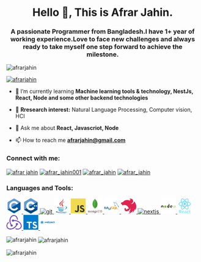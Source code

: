 <h1 align="center">Hello 👋, This is Afrar Jahin.</h1>
<h3 align="center">A passionate Programmer from Bangladesh.I have 1+ year of working experience.Love to face new challenges and always ready to take myself one step forward to achieve the milestone.</h3>

<p align="left"> <img src="https://komarev.com/ghpvc/?username=afrarjahin&label=Profile%20views&color=0e75b6&style=flat" alt="afrarjahin" /> </p>

<p align="left"> <a href="https://github.com/ryo-ma/github-profile-trophy"><img src="https://github-profile-trophy.vercel.app/?username=afrarjahin" alt="afrarjahin" /></a> </p>

- 🌱 I’m currently learning **Machine learning tools & technology, NestJs, React, Node and some other backend technologies**
- 🌱 **Rresearch interest:** Natural Language Processing, Computer vision, HCI

- 💬 Ask me about **React, Javascriot, Node**

- 📫 How to reach me **afrarjahin@gmail.com**

<h3 align="left">Connect with me:</h3>
<p align="left">
<a href="https://linkedin.com/in/afrar jahin" target="blank"><img align="center" src="https://raw.githubusercontent.com/rahuldkjain/github-profile-readme-generator/master/src/images/icons/Social/linked-in-alt.svg" alt="afrar jahin" height="30" width="40" /></a>
<a href="https://www.codechef.com/users/afrar_jahin001" target="blank"><img align="center" src="https://cdn.jsdelivr.net/npm/simple-icons@3.1.0/icons/codechef.svg" alt="afrar_jahin001" height="30" width="40" /></a>
<a href="https://codeforces.com/profile/afrar_jahin" target="blank"><img align="center" src="https://raw.githubusercontent.com/rahuldkjain/github-profile-readme-generator/master/src/images/icons/Social/codeforces.svg" alt="afrar_jahin" height="30" width="40" /></a>
<a href="https://www.leetcode.com/afrar_jahin" target="blank"><img align="center" src="https://raw.githubusercontent.com/rahuldkjain/github-profile-readme-generator/master/src/images/icons/Social/leet-code.svg" alt="afrar_jahin" height="30" width="40" /></a>
</p>

<h3 align="left">Languages and Tools:</h3>
<p align="left"> <a href="https://www.cprogramming.com/" target="_blank" rel="noreferrer"> <img src="https://raw.githubusercontent.com/devicons/devicon/master/icons/c/c-original.svg" alt="c" width="40" height="40"/> </a> <a href="https://www.w3schools.com/cpp/" target="_blank" rel="noreferrer"> <img src="https://raw.githubusercontent.com/devicons/devicon/master/icons/cplusplus/cplusplus-original.svg" alt="cplusplus" width="40" height="40"/> </a> <a href="https://git-scm.com/" target="_blank" rel="noreferrer"> <img src="https://www.vectorlogo.zone/logos/git-scm/git-scm-icon.svg" alt="git" width="40" height="40"/> </a> <a href="https://www.java.com" target="_blank" rel="noreferrer"> <img src="https://raw.githubusercontent.com/devicons/devicon/master/icons/java/java-original.svg" alt="java" width="40" height="40"/> </a> <a href="https://developer.mozilla.org/en-US/docs/Web/JavaScript" target="_blank" rel="noreferrer"> <img src="https://raw.githubusercontent.com/devicons/devicon/master/icons/javascript/javascript-original.svg" alt="javascript" width="40" height="40"/> </a> <a href="https://www.mongodb.com/" target="_blank" rel="noreferrer"> <img src="https://raw.githubusercontent.com/devicons/devicon/master/icons/mongodb/mongodb-original-wordmark.svg" alt="mongodb" width="40" height="40"/> </a> <a href="https://www.mysql.com/" target="_blank" rel="noreferrer"> <img src="https://raw.githubusercontent.com/devicons/devicon/master/icons/mysql/mysql-original-wordmark.svg" alt="mysql" width="40" height="40"/> </a> <a href="https://nestjs.com/" target="_blank" rel="noreferrer"> <img src="https://raw.githubusercontent.com/devicons/devicon/master/icons/nestjs/nestjs-plain.svg" alt="nestjs" width="40" height="40"/> </a> <a href="https://nextjs.org/" target="_blank" rel="noreferrer"> <img src="https://cdn.worldvectorlogo.com/logos/nextjs-2.svg" alt="nextjs" width="40" height="40"/> </a> <a href="https://nodejs.org" target="_blank" rel="noreferrer"> <img src="https://raw.githubusercontent.com/devicons/devicon/master/icons/nodejs/nodejs-original-wordmark.svg" alt="nodejs" width="40" height="40"/> </a> <a href="https://reactjs.org/" target="_blank" rel="noreferrer"> <img src="https://raw.githubusercontent.com/devicons/devicon/master/icons/react/react-original-wordmark.svg" alt="react" width="40" height="40"/> </a> <a href="https://redux.js.org" target="_blank" rel="noreferrer"> <img src="https://raw.githubusercontent.com/devicons/devicon/master/icons/redux/redux-original.svg" alt="redux" width="40" height="40"/> </a> <a href="https://www.typescriptlang.org/" target="_blank" rel="noreferrer"> <img src="https://raw.githubusercontent.com/devicons/devicon/master/icons/typescript/typescript-original.svg" alt="typescript" width="40" height="40"/> </a> <a href="https://webpack.js.org" target="_blank" rel="noreferrer"> <img src="https://raw.githubusercontent.com/devicons/devicon/d00d0969292a6569d45b06d3f350f463a0107b0d/icons/webpack/webpack-original-wordmark.svg" alt="webpack" width="40" height="40"/> </a> </p>

<p><img align="left" src="https://github-readme-stats.vercel.app/api/top-langs?username=afrarjahin&show_icons=true&locale=en&layout=compact" alt="afrarjahin" /></p>

<p>&nbsp;<img align="center" src="https://github-readme-stats.vercel.app/api?username=afrarjahin&show_icons=true&locale=en" alt="afrarjahin" /></p>

<p><img align="center" src="https://github-readme-streak-stats.herokuapp.com/?user=afrarjahin&" alt="afrarjahin" /></p>
